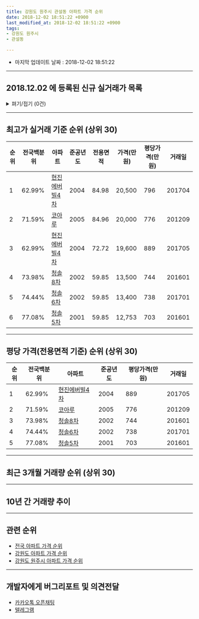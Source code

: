 ```yaml
---
title: 강원도 원주시 관설동 아파트 가격 순위
date: 2018-12-02 18:51:22 +0900
last_modified_at: 2018-12-02 18:51:22 +0900
tags:
- 강원도 원주시
- 관설동

---
```


* 마지막 업데이트 날짜 : 2018-12-02 18:51:22

---

## 2018.12.02 에 등록된 신규 실거래가 목록

<details>
<summary>펴기/접기 (0건)</summary>
<div markdown="1">

|아파트|전국백분위|준공년도|전용면적|가격(만원)|평당가격(만원)|거래일|
|---|---|---|---|---|---|---|
|없음|||||||


</div>
</details>

---

## 최고가 실거래 기준 순위 (상위 30)


|순위|전국백분위|아파트|준공년도|전용면적|가격(만원)|평당가격(만원)|거래일|
|---|---|---|---|---|---|---|---|
|1|62.99%|[현진에버빌4차](https://search.naver.com/search.naver?query=%EA%B0%95%EC%9B%90%EB%8F%84+%EC%9B%90%EC%A3%BC%EC%8B%9C+%EA%B4%80%EC%84%A4%EB%8F%99+%ED%98%84%EC%A7%84%EC%97%90%EB%B2%84%EB%B9%8C4%EC%B0%A8)|2004|84.98|20,500|796|201704|
|2|71.59%|[코아루](https://search.naver.com/search.naver?query=%EA%B0%95%EC%9B%90%EB%8F%84+%EC%9B%90%EC%A3%BC%EC%8B%9C+%EA%B4%80%EC%84%A4%EB%8F%99+%EC%BD%94%EC%95%84%EB%A3%A8)|2005|84.96|20,000|776|201209|
|3|62.99%|[현진에버빌4차](https://search.naver.com/search.naver?query=%EA%B0%95%EC%9B%90%EB%8F%84+%EC%9B%90%EC%A3%BC%EC%8B%9C+%EA%B4%80%EC%84%A4%EB%8F%99+%ED%98%84%EC%A7%84%EC%97%90%EB%B2%84%EB%B9%8C4%EC%B0%A8)|2004|72.72|19,600|889|201705|
|4|73.98%|[청솔8차](https://search.naver.com/search.naver?query=%EA%B0%95%EC%9B%90%EB%8F%84+%EC%9B%90%EC%A3%BC%EC%8B%9C+%EA%B4%80%EC%84%A4%EB%8F%99+%EC%B2%AD%EC%86%948%EC%B0%A8)|2002|59.85|13,500|744|201601|
|5|74.44%|[청솔6차](https://search.naver.com/search.naver?query=%EA%B0%95%EC%9B%90%EB%8F%84+%EC%9B%90%EC%A3%BC%EC%8B%9C+%EA%B4%80%EC%84%A4%EB%8F%99+%EC%B2%AD%EC%86%946%EC%B0%A8)|2002|59.85|13,400|738|201701|
|6|77.08%|[청솔5차](https://search.naver.com/search.naver?query=%EA%B0%95%EC%9B%90%EB%8F%84+%EC%9B%90%EC%A3%BC%EC%8B%9C+%EA%B4%80%EC%84%A4%EB%8F%99+%EC%B2%AD%EC%86%945%EC%B0%A8)|2001|59.85|12,753|703|201601|


---

## 평당 가격(전용면적 기준) 순위 (상위 30)


|순위|전국백분위|아파트|준공년도|평당가격(만원)|거래일|
|---|---|---|---|---|---|
|1|62.99%|[현진에버빌4차](https://search.naver.com/search.naver?query=%EA%B0%95%EC%9B%90%EB%8F%84+%EC%9B%90%EC%A3%BC%EC%8B%9C+%EA%B4%80%EC%84%A4%EB%8F%99+%ED%98%84%EC%A7%84%EC%97%90%EB%B2%84%EB%B9%8C4%EC%B0%A8)|2004|889|201705|
|2|71.59%|[코아루](https://search.naver.com/search.naver?query=%EA%B0%95%EC%9B%90%EB%8F%84+%EC%9B%90%EC%A3%BC%EC%8B%9C+%EA%B4%80%EC%84%A4%EB%8F%99+%EC%BD%94%EC%95%84%EB%A3%A8)|2005|776|201209|
|3|73.98%|[청솔8차](https://search.naver.com/search.naver?query=%EA%B0%95%EC%9B%90%EB%8F%84+%EC%9B%90%EC%A3%BC%EC%8B%9C+%EA%B4%80%EC%84%A4%EB%8F%99+%EC%B2%AD%EC%86%948%EC%B0%A8)|2002|744|201601|
|4|74.44%|[청솔6차](https://search.naver.com/search.naver?query=%EA%B0%95%EC%9B%90%EB%8F%84+%EC%9B%90%EC%A3%BC%EC%8B%9C+%EA%B4%80%EC%84%A4%EB%8F%99+%EC%B2%AD%EC%86%946%EC%B0%A8)|2002|738|201701|
|5|77.08%|[청솔5차](https://search.naver.com/search.naver?query=%EA%B0%95%EC%9B%90%EB%8F%84+%EC%9B%90%EC%A3%BC%EC%8B%9C+%EA%B4%80%EC%84%A4%EB%8F%99+%EC%B2%AD%EC%86%945%EC%B0%A8)|2001|703|201601|


---

## 최근 3개월 거래량 순위 (상위 30)


<div style="width:100%;">
    <canvas id="deal_count_ranking" height="250"></canvas>
</div>


<script>
new Chart(document.getElementById("deal_count_ranking"), {
    type: 'horizontalBar',
    data: {
        labels: ['청솔8차', '청솔6차', '청솔5차', '코아루'],
        datasets: [{
            label: '실거래 수',
            data: [5, 4, 3, 1],
            borderColor: "rgba(255, 0, 128, 1)",
            backgroundColor: "rgba(255, 0, 128, 0.5)",
            fill: false,
        }]
    },
    options: {
        responsive: true,
        title: {
            display: true,
            text: '최근 3개월 거래량 순위'
        },
        tooltips: {
            mode: 'index',
            intersect: false,
            callbacks: {
                title: function(tooltipItems, data) {
                    return "실거래 수:";
                },
                label: function(tooltipItem, data) {
                    return data.labels[tooltipItem.index] + ": " + tooltipItem.xLabel;
                }
            }
        },
        hover: {
            mode: 'nearest',
            intersect: true
        },
        scales: {
            xAxes: [{
                display: true,
                scaleLabel: {
                    display: true,
                    labelString: '실거래 수'
                },
                ticks: {
                    suggestedMin: 0,
                }
            }],
            yAxes: [{
                display: true,
                ticks: {
                    autoSkip: false,
                    callback: function(value, index, values) {
                        if (value.length > 15)
                            return value.substr(0, 13) + "...";
                        else
                            return value;
                    }
                },
                scaleLabel: {
                    display: false,
                }
            }]
        }
    }
});

</script>


---

## 10년 간 거래량 추이


<div style="width:100%;">
    <canvas id="deal_progress" height="250"></canvas>
</div>

<script>
new Chart(document.getElementById("deal_progress"), {
    type: 'line',
    data: {
        labels: ['200812','200901','200902','200903','200904','200905','200906','200907','200908','200909','200910','200911','200912','201001','201002','201003','201004','201005','201006','201007','201008','201009','201010','201011','201012','201101','201102','201103','201104','201105','201106','201107','201108','201109','201110','201111','201112','201201','201202','201203','201204','201205','201206','201207','201208','201209','201210','201211','201212','201301','201302','201303','201304','201305','201306','201307','201308','201309','201310','201311','201312','201401','201402','201403','201404','201405','201406','201407','201408','201409','201410','201411','201412','201501','201502','201503','201504','201505','201506','201507','201508','201509','201510','201511','201512','201601','201602','201603','201604','201605','201606','201607','201608','201609','201610','201611','201612','201701','201702','201703','201704','201705','201706','201707','201708','201709','201710','201711','201712','201801','201802','201803','201804','201805','201806','201807','201808','201809','201810','201811','201812'],
        datasets: [{
            label: '실거래 수',
            pointRadius: 1,
            data: [0, 2, 6, 3, 3, 2, 2, 1, 1, 3, 6, 4, 17, 5, 3, 2, 3, 3, 0, 0, 3, 4, 4, 5, 3, 11, 13, 13, 13, 9, 4, 6, 4, 5, 8, 6, 8, 1, 3, 4, 35, 5, 5, 18, 13, 35, 43, 31, 28, 21, 14, 24, 38, 26, 27, 18, 19, 22, 27, 28, 27, 21, 23, 17, 10, 8, 17, 70, 16, 40, 53, 30, 34, 24, 30, 39, 34, 10, 17, 15, 23, 22, 34, 28, 27, 18, 9, 38, 21, 19, 22, 14, 17, 15, 22, 16, 13, 8, 24, 6, 11, 10, 18, 12, 14, 14, 9, 11, 6, 2, 12, 16, 12, 4, 5, 7, 46, 8, 10, 3, 0],
            borderColor: "rgba(255, 201, 14, 1)",
            backgroundColor: "rgba(255, 201, 14, 0.5)",
            fill: true,
        }]
    },
    options: {
        responsive: true,
        title: {
            display: true,
            text: '10년간 거래량 추이'
        },
        tooltips: {
            mode: 'index',
            intersect: false,
        },
        hover: {
            mode: 'nearest',
            intersect: true
        },
        scales: {
            xAxes: [{
                display: true,
                scaleLabel: {
                    display: true,
                    labelString: '년/월'
                }
            }],
            yAxes: [{
                display: true,
                ticks: {
                    suggestedMin: 0,
                },
                scaleLabel: {
                    display: true,
                    labelString: '실거래 수'
                }
            }]
        }
    }
});

</script>


---

## 관련 순위

- [전국 아파트 가격 순위](https://inasie.github.io/apt-ranking/전국)
- [강원도 아파트 가격 순위](https://inasie.github.io/apt-ranking/강원도)
- [강원도 원주시 아파트 가격 순위](https://inasie.github.io/apt-ranking/강원도-원주시)


---

## 개발자에게 버그리포트 및 의견전달

- [카카오톡 오픈채팅](https://open.kakao.com/o/gLJUAP4)
- [텔레그램](https://t.me/inasie)

